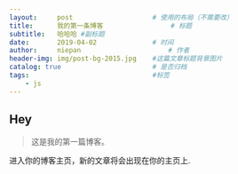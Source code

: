 ```yaml
---
layout:     post   				    # 使用的布局（不需要改）
title:      我的第一条博客 				# 标题 
subtitle:   哈哈哈 #副标题
date:       2019-04-02 				# 时间
author:     niepan 						# 作者
header-img: img/post-bg-2015.jpg 	#这篇文章标题背景图片
catalog: true 						# 是否归档
tags:								#标签
    - js
---
```


## Hey
>这是我的第一篇博客。

进入你的博客主页，新的文章将会出现在你的主页上.
